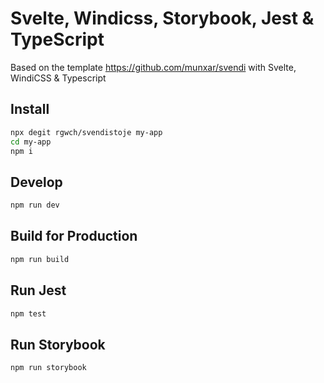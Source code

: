 # Svelte, Windicss, Storybook, Jest & TypeScript

Based on the template https://github.com/munxar/svendi with Svelte, WindiCSS & Typescript

## Install
```bash
npx degit rgwch/svendistoje my-app
cd my-app
npm i
```

## Develop
```bash
npm run dev
```

## Build for Production
```bash
npm run build
```

## Run Jest

```bash
npm test
```
## Run Storybook

```bash
npm run storybook
```
